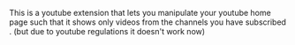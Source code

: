 This is a youtube extension that lets you manipulate your youtube home page such that it shows only videos from the channels you have subscribed .
(but due to youtube regulations it doesn't work now)
